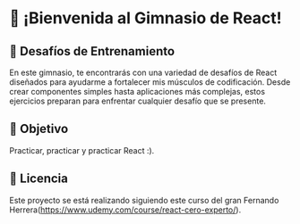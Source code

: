 # 🚀 ¡Bienvenida al Gimnasio de React!

## 💪 Desafíos de Entrenamiento

En este gimnasio, te encontrarás con una variedad de desafíos de React diseñados para ayudarme a fortalecer mis músculos de codificación. Desde crear componentes simples hasta aplicaciones más complejas, estos ejercicios preparan para enfrentar cualquier desafío que se presente.

## 🎯 Objetivo

Practicar, practicar y practicar React :).

## 📝 Licencia

Este proyecto se está realizando siguiendo este curso del gran Fernando Herrera(https://www.udemy.com/course/react-cero-experto/).



